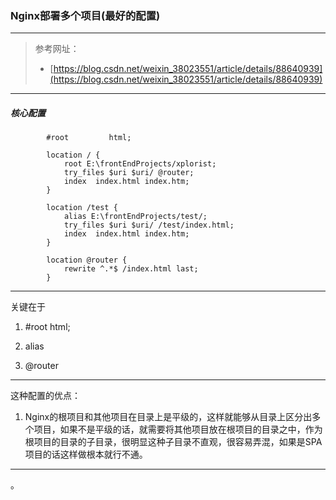 ### Nginx部署多个项目(最好的配置)

****

> 参考网址：
> 
> * [https://blog.csdn.net/weixin_38023551/article/details/88640939](https://blog.csdn.net/weixin_38023551/article/details/88640939)

****

##### 核心配置

```
		#root         html;

		location / {
			root E:\frontEndProjects/xplorist;
			try_files $uri $uri/ @router;
            index  index.html index.htm;
		}
		
		location /test {
			alias E:\frontEndProjects/test/;
			try_files $uri $uri/ /test/index.html;
            index  index.html index.htm;
		}
		
		location @router {
            rewrite ^.*$ /index.html last;
        }
```

****

关键在于

1. #root         html;

2. alias

3. @router

****

这种配置的优点：

1. Nginx的根项目和其他项目在目录上是平级的，这样就能够从目录上区分出多个项目，如果不是平级的话，就需要将其他项目放在根项目的目录之中，作为根项目的目录的子目录，很明显这种子目录不直观，很容易弄混，如果是SPA项目的话这样做根本就行不通。

****

。

